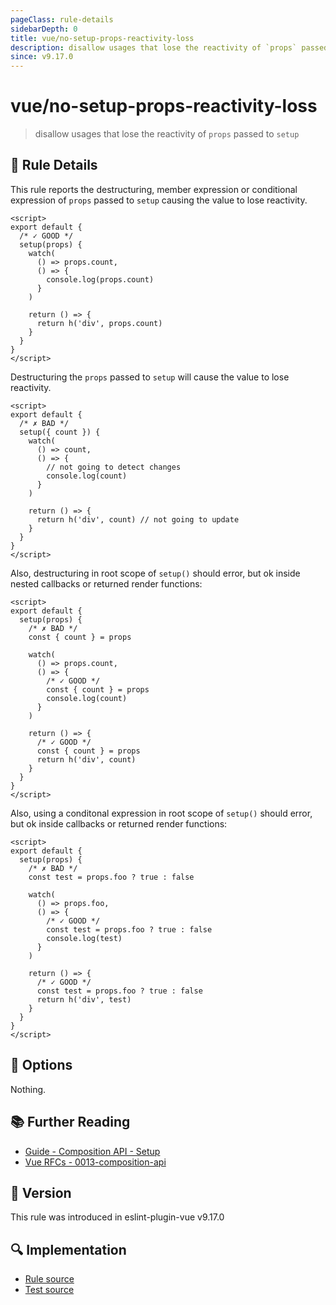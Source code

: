 ```yaml
---
pageClass: rule-details
sidebarDepth: 0
title: vue/no-setup-props-reactivity-loss
description: disallow usages that lose the reactivity of `props` passed to `setup`
since: v9.17.0
---
```


# vue/no-setup-props-reactivity-loss

> disallow usages that lose the reactivity of `props` passed to `setup`

## :book: Rule Details

This rule reports the destructuring, member expression or conditional expression of `props` passed to `setup` causing the value to lose reactivity.

<eslint-code-block :rules="{'vue/no-setup-props-reactivity-loss': ['error']}">

```vue
<script>
export default {
  /* ✓ GOOD */
  setup(props) {
    watch(
      () => props.count,
      () => {
        console.log(props.count)
      }
    )

    return () => {
      return h('div', props.count)
    }
  }
}
</script>
```

</eslint-code-block>

Destructuring the `props` passed to `setup` will cause the value to lose reactivity.

<eslint-code-block :rules="{'vue/no-setup-props-reactivity-loss': ['error']}">

```vue
<script>
export default {
  /* ✗ BAD */
  setup({ count }) {
    watch(
      () => count,
      () => {
        // not going to detect changes
        console.log(count)
      }
    )

    return () => {
      return h('div', count) // not going to update
    }
  }
}
</script>
```

</eslint-code-block>

Also, destructuring in root scope of `setup()` should error, but ok inside nested callbacks or returned render functions:

<eslint-code-block :rules="{'vue/no-setup-props-reactivity-loss': ['error']}">

```vue
<script>
export default {
  setup(props) {
    /* ✗ BAD */
    const { count } = props

    watch(
      () => props.count,
      () => {
        /* ✓ GOOD */
        const { count } = props
        console.log(count)
      }
    )

    return () => {
      /* ✓ GOOD */
      const { count } = props
      return h('div', count)
    }
  }
}
</script>
```

</eslint-code-block>

Also, using a conditonal expression in root scope of `setup()` should error, but ok inside callbacks or returned render functions:

<eslint-code-block :rules="{'vue/no-setup-props-reactivity-loss': ['error']}">

```vue
<script>
export default {
  setup(props) {
    /* ✗ BAD */
    const test = props.foo ? true : false

    watch(
      () => props.foo,
      () => {
        /* ✓ GOOD */
        const test = props.foo ? true : false
        console.log(test)
      }
    )

    return () => {
      /* ✓ GOOD */
      const test = props.foo ? true : false
      return h('div', test)
    }
  }
}
</script>
```

</eslint-code-block>

## :wrench: Options

Nothing.

## :books: Further Reading

- [Guide - Composition API - Setup](https://vuejs.org/api/composition-api-setup.html)
- [Vue RFCs - 0013-composition-api](https://github.com/vuejs/rfcs/blob/master/active-rfcs/0013-composition-api.md)

## :rocket: Version

This rule was introduced in eslint-plugin-vue v9.17.0

## :mag: Implementation

- [Rule source](https://github.com/vuejs/eslint-plugin-vue/blob/master/lib/rules/no-setup-props-reactivity-loss.js)
- [Test source](https://github.com/vuejs/eslint-plugin-vue/blob/master/tests/lib/rules/no-setup-props-reactivity-loss.js)
